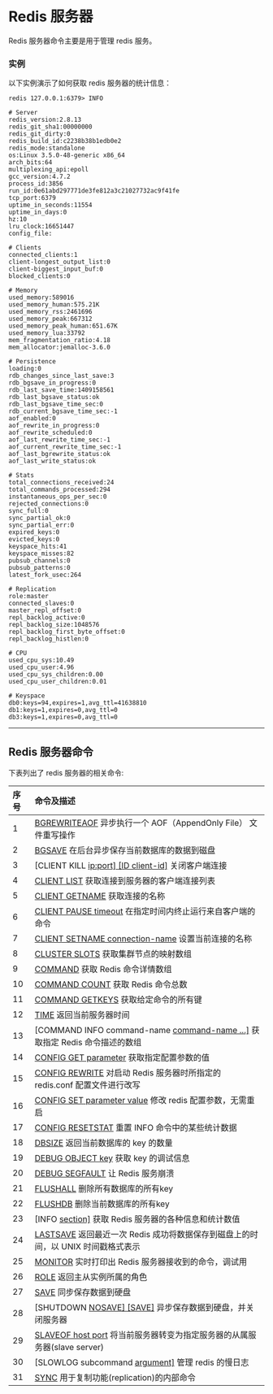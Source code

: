 # Redis 服务器

Redis 服务器命令主要是用于管理 redis 服务。

### 实例

以下实例演示了如何获取 redis 服务器的统计信息：

```
redis 127.0.0.1:6379> INFO

# Server
redis_version:2.8.13
redis_git_sha1:00000000
redis_git_dirty:0
redis_build_id:c2238b38b1edb0e2
redis_mode:standalone
os:Linux 3.5.0-48-generic x86_64
arch_bits:64
multiplexing_api:epoll
gcc_version:4.7.2
process_id:3856
run_id:0e61abd297771de3fe812a3c21027732ac9f41fe
tcp_port:6379
uptime_in_seconds:11554
uptime_in_days:0
hz:10
lru_clock:16651447
config_file:

# Clients
connected_clients:1
client-longest_output_list:0
client-biggest_input_buf:0
blocked_clients:0

# Memory
used_memory:589016
used_memory_human:575.21K
used_memory_rss:2461696
used_memory_peak:667312
used_memory_peak_human:651.67K
used_memory_lua:33792
mem_fragmentation_ratio:4.18
mem_allocator:jemalloc-3.6.0

# Persistence
loading:0
rdb_changes_since_last_save:3
rdb_bgsave_in_progress:0
rdb_last_save_time:1409158561
rdb_last_bgsave_status:ok
rdb_last_bgsave_time_sec:0
rdb_current_bgsave_time_sec:-1
aof_enabled:0
aof_rewrite_in_progress:0
aof_rewrite_scheduled:0
aof_last_rewrite_time_sec:-1
aof_current_rewrite_time_sec:-1
aof_last_bgrewrite_status:ok
aof_last_write_status:ok

# Stats
total_connections_received:24
total_commands_processed:294
instantaneous_ops_per_sec:0
rejected_connections:0
sync_full:0
sync_partial_ok:0
sync_partial_err:0
expired_keys:0
evicted_keys:0
keyspace_hits:41
keyspace_misses:82
pubsub_channels:0
pubsub_patterns:0
latest_fork_usec:264

# Replication
role:master
connected_slaves:0
master_repl_offset:0
repl_backlog_active:0
repl_backlog_size:1048576
repl_backlog_first_byte_offset:0
repl_backlog_histlen:0

# CPU
used_cpu_sys:10.49
used_cpu_user:4.96
used_cpu_sys_children:0.00
used_cpu_user_children:0.01

# Keyspace
db0:keys=94,expires=1,avg_ttl=41638810
db1:keys=1,expires=0,avg_ttl=0
db3:keys=1,expires=0,avg_ttl=0
```

------

## Redis 服务器命令

下表列出了 redis 服务器的相关命令:

| 序号 | 命令及描述                                                   |
| :--- | :----------------------------------------------------------- |
| 1    | [BGREWRITEAOF](https://www.runoob.com/redis/server-bgrewriteaof.html) 异步执行一个 AOF（AppendOnly File） 文件重写操作 |
| 2    | [BGSAVE](https://www.runoob.com/redis/server-bgsave.html) 在后台异步保存当前数据库的数据到磁盘 |
| 3    | [CLIENT KILL [ip:port\] [ID client-id]](https://www.runoob.com/redis/server-client-kill.html) 关闭客户端连接 |
| 4    | [CLIENT LIST](https://www.runoob.com/redis/server-client-list.html) 获取连接到服务器的客户端连接列表 |
| 5    | [CLIENT GETNAME](https://www.runoob.com/redis/server-client-getname.html) 获取连接的名称 |
| 6    | [CLIENT PAUSE timeout](https://www.runoob.com/redis/server-client-pause.html) 在指定时间内终止运行来自客户端的命令 |
| 7    | [CLIENT SETNAME connection-name](https://www.runoob.com/redis/server-client-setname.html) 设置当前连接的名称 |
| 8    | [CLUSTER SLOTS](https://www.runoob.com/redis/server-cluster-slots.html) 获取集群节点的映射数组 |
| 9    | [COMMAND](https://www.runoob.com/redis/server-command.html) 获取 Redis 命令详情数组 |
| 10   | [COMMAND COUNT](https://www.runoob.com/redis/server-command-count.html) 获取 Redis 命令总数 |
| 11   | [COMMAND GETKEYS](https://www.runoob.com/redis/server-command-getkeys.html) 获取给定命令的所有键 |
| 12   | [TIME](https://www.runoob.com/redis/server-time.html) 返回当前服务器时间 |
| 13   | [COMMAND INFO command-name [command-name ...\]](https://www.runoob.com/redis/server-command-info.html) 获取指定 Redis 命令描述的数组 |
| 14   | [CONFIG GET parameter](https://www.runoob.com/redis/server-config-get.html) 获取指定配置参数的值 |
| 15   | [CONFIG REWRITE](https://www.runoob.com/redis/server-config-rewrite.html) 对启动 Redis 服务器时所指定的 redis.conf 配置文件进行改写 |
| 16   | [CONFIG SET parameter value](https://www.runoob.com/redis/server-config-set.html) 修改 redis 配置参数，无需重启 |
| 17   | [CONFIG RESETSTAT](https://www.runoob.com/redis/server-config-resetstat.html) 重置 INFO 命令中的某些统计数据 |
| 18   | [DBSIZE](https://www.runoob.com/redis/server-dbsize.html) 返回当前数据库的 key 的数量 |
| 19   | [DEBUG OBJECT key](https://www.runoob.com/redis/server-debug-object.html) 获取 key 的调试信息 |
| 20   | [DEBUG SEGFAULT](https://www.runoob.com/redis/server-debug-segfault.html) 让 Redis 服务崩溃 |
| 21   | [FLUSHALL](https://www.runoob.com/redis/server-flushall.html) 删除所有数据库的所有key |
| 22   | [FLUSHDB](https://www.runoob.com/redis/server-flushdb.html) 删除当前数据库的所有key |
| 23   | [INFO [section\]](https://www.runoob.com/redis/server-info.html) 获取 Redis 服务器的各种信息和统计数值 |
| 24   | [LASTSAVE](https://www.runoob.com/redis/server-lastsave.html) 返回最近一次 Redis 成功将数据保存到磁盘上的时间，以 UNIX 时间戳格式表示 |
| 25   | [MONITOR](https://www.runoob.com/redis/server-monitor.html) 实时打印出 Redis 服务器接收到的命令，调试用 |
| 26   | [ROLE](https://www.runoob.com/redis/server-role.html) 返回主从实例所属的角色 |
| 27   | [SAVE](https://www.runoob.com/redis/server-save.html) 同步保存数据到硬盘 |
| 28   | [SHUTDOWN [NOSAVE\] [SAVE]](https://www.runoob.com/redis/server-shutdown.html) 异步保存数据到硬盘，并关闭服务器 |
| 29   | [SLAVEOF host port](https://www.runoob.com/redis/server-slaveof.html) 将当前服务器转变为指定服务器的从属服务器(slave server) |
| 30   | [SLOWLOG subcommand [argument\]](https://www.runoob.com/redis/server-showlog.html) 管理 redis 的慢日志 |
| 31   | [SYNC](https://www.runoob.com/redis/server-sync.html) 用于复制功能(replication)的内部命令 |